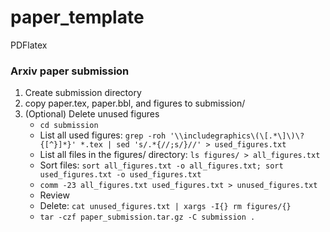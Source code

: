 # paper_template

PDFlatex

### Arxiv paper submission
1. Create submission directory
2. copy paper.tex, paper.bbl, and figures to submission/
3. (Optional) Delete unused figures
    - `cd submission`
    - List all used figures: `grep -roh '\\includegraphics\(\[.*\]\)\?{[^}]*}' *.tex | sed 's/.*{//;s/}//' > used_figures.txt`
    - List all files in the figures/ directory: `ls figures/ > all_figures.txt`
    - Sort files: `sort all_figures.txt -o all_figures.txt; sort used_figures.txt -o used_figures.txt`
    - `comm -23 all_figures.txt used_figures.txt > unused_figures.txt`
    - Review
    - Delete: `cat unused_figures.txt | xargs -I{} rm figures/{}`
    - `tar -czf paper_submission.tar.gz -C submission .`